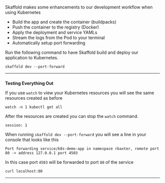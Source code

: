 
Skaffold makes some enhancements to our development workflow when using Kubernetes
*   Build the app and create the container (buildpacks)
*   Push the container to the registry (Docker)
*   Apply the deployment and service YAMLs
*   Stream the logs from the Pod to your terminal
*   Automatically setup port forwarding

Run the following command to have Skaffold build and deploy our application to Kubernetes.
```execute-1
skaffold dev --port-forward
```

---

### 
**Testing Everything Out**

If you use `watch` to view your Kubernetes resources you will see the same resources created as before
```execute-2
watch -n 1 kubectl get all
```

After the resources are created you can stop the `watch` command.
```terminal:interrupt
session: 1
```

When running `skaffold dev --port-forward` you will see a line in your console that looks like this

```
Port forwarding service/k8s-demo-app in namespace rbaxter, remote port 80 -> address 127.0.0.1 port 4503

```

In this case port `4503` will be forwarded to port `80` of the service

```execute-2
curl localhost:80
```

---